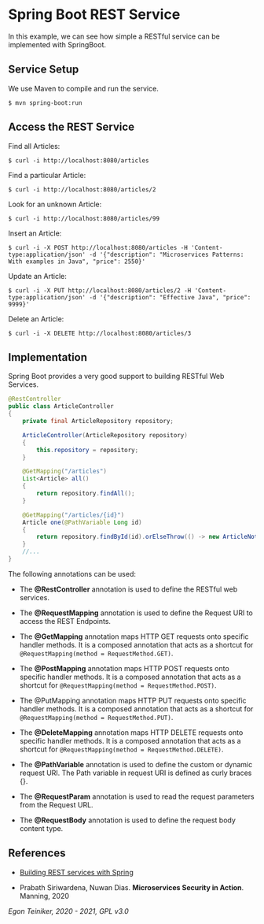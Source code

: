 # Spring Boot REST Service

In this example, we can see how simple a RESTful service can be implemented with SpringBoot.

## Service Setup

We use Maven to compile and run the service.
```
$ mvn spring-boot:run
```

## Access the REST Service

Find all Articles:
```
$ curl -i http://localhost:8080/articles

```

Find a particular Article:
```    
$ curl -i http://localhost:8080/articles/2

```

Look for an unknown Article:
```    
$ curl -i http://localhost:8080/articles/99

```
   
Insert an Article:
```
$ curl -i -X POST http://localhost:8080/articles -H 'Content-type:application/json' -d '{"description": "Microservices Patterns: With examples in Java", "price": 2550}'

```

Update an Article:
```    
$ curl -i -X PUT http://localhost:8080/articles/2 -H 'Content-type:application/json' -d '{"description": "Effective Java", "price": 9999}'

```

Delete an Article:
```    
$ curl -i -X DELETE http://localhost:8080/articles/3
```

## Implementation

Spring Boot provides a very good support to building RESTful Web Services.

```Java
@RestController
public class ArticleController 
{
    private final ArticleRepository repository;

    ArticleController(ArticleRepository repository) 
    {
        this.repository = repository;
    }

    @GetMapping("/articles")
    List<Article> all() 
    {
        return repository.findAll();
    }

    @GetMapping("/articles/{id}")
    Article one(@PathVariable Long id) 
    {
        return repository.findById(id).orElseThrow(() -> new ArticleNotFoundException(id));
    }
    //...
}
```

The following annotations can be used:
* The **@RestController** annotation is used to define the RESTful web services.
* The **@RequestMapping** annotation is used to define the Request URI to access the REST Endpoints.

* The **@GetMapping** annotation maps HTTP GET requests onto specific handler methods.
  It is a composed annotation that acts as a shortcut for `@RequestMapping(method = RequestMethod.GET)`.
* The **@PostMapping** annotation maps HTTP POST requests onto specific handler methods.
  It is a composed annotation that acts as a shortcut for `@RequestMapping(method = RequestMethod.POST)`.
* The  @PutMapping annotation maps HTTP PUT requests onto specific handler methods.
  It is a composed annotation that acts as a shortcut for `@RequestMapping(method = RequestMethod.PUT)`.
* The **@DeleteMapping** annotation maps HTTP DELETE requests onto specific handler methods.
  It is a composed annotation that acts as a shortcut for `@RequestMapping(method = RequestMethod.DELETE)`.

* The **@PathVariable** annotation is used to define the custom or dynamic request URI.
  The Path variable in request URI is defined as curly braces {}.
* The **@RequestParam** annotation is used to read the request parameters from the Request URL.
* The **@RequestBody** annotation is used to define the request body content type.

## References

* [Building REST services with Spring](https://spring.io/guides/tutorials/rest/)

* Prabath Siriwardena, Nuwan Dias. **Microservices Security in Action**. Manning, 2020

*Egon Teiniker, 2020 - 2021, GPL v3.0*